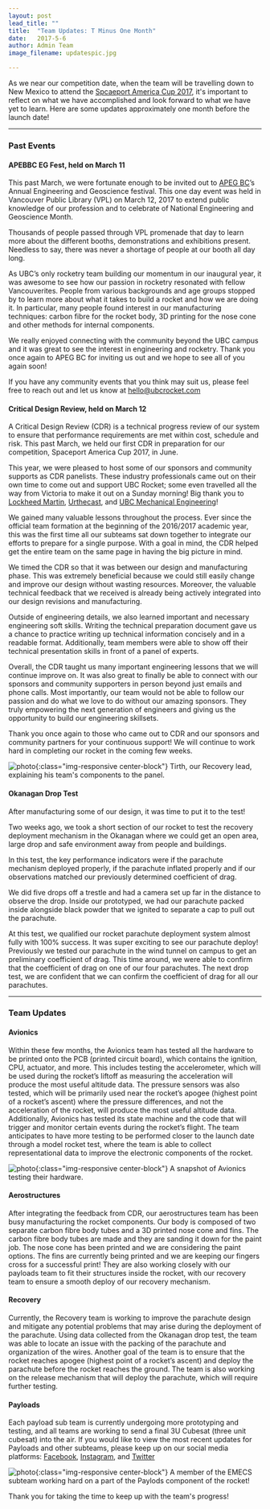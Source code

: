 ```yaml
---
layout: post
lead_title: ""
title:  "Team Updates: T Minus One Month"
date:   2017-5-6
author:	Admin Team
image_filename:	updatespic.jpg

---
```

As we near our competition date, when the team will be travelling down to New Mexico to attend the <a href = "http://www.soundingrocket.org/2017-irec.html" target="_blank">Spcaeport America Cup 2017</a>, it's important to reflect on what we have accomplished and look forward to what we have yet to learn. Here are some updates approximately one month before the launch date!

---
<h3>Past Events</h3>


<h4>APEBBC EG Fest, held on March 11</h4>

This past March, we were fortunate enough to be invited out to <a href = "https://www.apeg.bc.ca/" target="_blank">APEG BC</a>’s Annual Engineering and Geoscience festival. This one day event was held in Vancouver Public Library (VPL) on March 12, 2017 to extend public knowledge of our profession and to celebrate of National Engineering and Geoscience Month.

Thousands of people passed through VPL promenade that day to learn more about the different booths, demonstrations and exhibitions present. Needless to say, there was never a shortage of people at our booth all day long. 

As UBC’s only rocketry team building our momentum in our inaugural year, it was awesome to see how our passion in rocketry resonated with fellow Vancouverites. People from various backgrounds and age groups stopped by to learn more about what it takes to build a rocket and how we are doing it. In particular, many people found interest in our manufacturing techniques: carbon fibre for the rocket body, 3D printing for the nose cone and other methods for internal components. 

We really enjoyed connecting with the community beyond the UBC campus and it was great to see the interest in engineering and rocketry. Thank you once again to APEG BC for inviting us out and we hope to see all of you again soon! 
 
If you have any community events that you think may suit us, please feel free to reach out and let us know at <a href="mailto:hello@ubcrocket.com" target="_blank">hello@ubcrocket.com</a>


<h4>Critical Design Review, held on March 12</h4>

A Critical Design Review (CDR) is a technical progress review of our system to ensure that performance requirements are met within cost, schedule and risk. This past March, we held our first CDR in preparation for our competition, Spaceport America Cup 2017, in June. 

This year, we were pleased to host some of our sponsors and community supports as CDR panelists. These industry professionals came out on their own time to come out and support UBC Rocket; some even travelled all the way from Victoria to make it out on a Sunday morning! Big thank you to <a href="http://www.lockheedmartin.ca/" target="_blank">Lockheed Martin</a>, <a href="http://www.urthecast.com/" target="_blank">Urthecast</a>, and <a href="http://www.mech.ubc.ca/" target="_blank">UBC Mechanical Engineering</a>!

We gained many valuable lessons throughout the process. Ever since the official team formation at the beginning of the 2016/2017 academic year, this was the first time all our subteams sat down together to integrate our efforts to prepare for a single purpose. With a goal in mind, the CDR helped get the entire team on the same page in having the big picture in mind. 

We timed the CDR so that it was between our design and manufacturing phase. This was extremely beneficial because we could still easily change and improve our design without wasting resources. Moreover, the valuable technical feedback that we received is already being actively integrated into our design revisions and manufacturing. 

Outside of engineering details, we also learned important and necessary engineering soft skills. Writing the technical preparation document gave us a chance to practice writing up technical information concisely and in a readable format. Additionally, team members were able to show off their technical presentation skills in front of a panel of experts.

Overall, the CDR taught us many important engineering lessons that we will continue improve on. It was also great to finally be able to connect with our sponsors and community supporters in person beyond just emails and phone calls. Most importantly, our team would not be able to follow our passion and do what we love to do without our amazing sponsors. They truly empowering the next generation of engineers and giving us the opportunity to build our engineering skillsets. 

Thank you once again to those who came out to CDR and our sponsors and community partners for your continuous support! We will continue to work hard in completing our rocket in the coming few weeks. 

![photo](/images/blog/CDR.jpg){:class="img-responsive center-block"}
<span class="small">Tirth, our Recovery lead, explaining his team's components to the panel.</span>


<h4>Okanagan Drop Test </h4>

After manufacturing some of our design, it was time to put it to the test! 

Two weeks ago, we took a short section of our rocket to test the recovery deployment mechanism in the Okanagan where we could get an open area, large drop and safe environment away from people and buildings. 

In this test, the key performance indicators were if the parachute mechanism deployed properly, if the parachute inflated properly and if our observations matched our previously determined coefficient of drag. 

We did five drops off a trestle and had a camera set up far in the distance to observe the drop. Inside our prototyped, we had our parachute packed inside alongside black powder that we ignited to separate a cap to pull out the parachute.

At this test, we qualified our rocket parachute deployment system almost fully with 100% success. It was super exciting to see our parachute deploy! Previously we tested our parachute in the wind tunnel on campus to get an preliminary coefficient of drag. This time around, we were able to confirm that the coefficient of drag on one of our four parachutes. The next drop test, we are confident that we can confirm the coefficient of drag for all our parachutes. 

---
<h3>Team Updates</h3>

<h4>Avionics</h4>

 Within these few months, the Avionics team has tested all the hardware to be printed onto the PCB (printed circuit board), which contains the ignition, CPU, actuator, and more. This includes testing the accelerometer, which will be used during the rocket’s liftoff as measuring the acceleration will produce the most useful altitude data. The pressure sensors was also tested, which will be primarily used near the rocket’s apogee (highest point of a rocket’s ascent) where the pressure differences, and not the acceleration of the rocket, will produce the most useful altitude data. Additionally, Avionics has tested its state machine and the code that will trigger and monitor certain events during the rocket’s flight. The team anticipates to have more testing to be performed closer to the launch date through a model rocket test, where the team is able to collect representational data to improve the electronic components of the rocket. 


![photo](/images/blog/avionicsprogress.jpg){:class="img-responsive center-block"}
<span class="small">A snapshot of Avionics testing their hardware.</span>


<h4>Aerostructures</h4>

After integrating the feedback from CDR, our aerostructures team has been busy manufacturing the rocket components. Our body is composed of two separate carbon fibre body tubes and a 3D printed nose cone and fins. The carbon fibre body tubes are made and they are sanding it down for the paint job. The nose cone has been printed and we are considering the paint options. The fins are currently being printed and we are keeping our fingers cross for a successful print! They are also working closely with our payloads team to fit their structures inside the rocket, with our recovery team to ensure a smooth deploy of our recovery mechanism.

<h4>Recovery</h4>

Currently, the Recovery team is working to improve the parachute design and mitigate any potential problems that may arise during the deployment of the parachute. Using data collected from the Okanagan drop test, the team was able to locate an issue with the packing of the parachute and organization of the wires. Another goal of the team is to ensure that the rocket reaches apogee (highest point of a rocket’s ascent) and deploy the parachute before the rocket reaches the ground. The team is also working on the release mechanism that will deploy the parachute, which will require further testing.

<h4>Payloads</h4>

Each payload sub team is currently undergoing more prototyping and testing, and all teams are working to send a final 3U Cubesat (three unit cubesat) into the air. If you would like to view the most recent updates for Payloads and other subteams, please keep up on our social media platforms: <a href = "https://www.facebook.com/ubcrocket" target="_blank">Facebook</a>, <a href = "https://www.instagram.com/ubcrocket" target="_blank">Instagram</a>, and <a href = "https://www.twitter.com/ubcrocket" target="_blank">Twitter</a>

![photo](/images/blog/Payloads1.jpg){:class="img-responsive center-block"}
<span class="small">A member of the EMECS subteam working hard on a part of the Paylods component of the rocket!</span>


Thank you for taking the time to keep up with the team's progress!